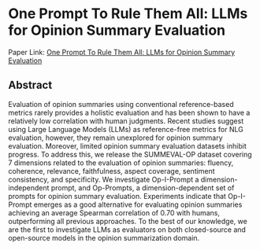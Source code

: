 # One Prompt To Rule Them All: LLMs for Opinion Summary Evaluation

Paper Link: [One Prompt To Rule Them All: LLMs for Opinion Summary Evaluation](https://arxiv.org/abs/2402.11683)

## Abstract
Evaluation of opinion summaries using conventional reference-based metrics rarely provides a holistic evaluation and has been shown to have a relatively low correlation with human judgments. Recent studies suggest using Large Language Models (LLMs) as reference-free metrics for NLG evaluation, however, they remain unexplored for opinion summary evaluation. Moreover, limited opinion summary evaluation datasets inhibit progress. To address this, we release the SUMMEVAL-OP dataset covering 7 dimensions related to the evaluation of opinion summaries: fluency, coherence, relevance, faithfulness, aspect coverage, sentiment consistency, and specificity. We investigate Op-I-Prompt a dimension-independent prompt, and Op-Prompts, a dimension-dependent set of prompts for opinion summary evaluation. Experiments indicate that Op-I-Prompt emerges as a good alternative for evaluating opinion summaries achieving an average Spearman correlation of 0.70 with humans, outperforming all previous approaches. To the best of our knowledge, we are the first to investigate LLMs as evaluators on both closed-source and open-source models in the opinion summarization domain.